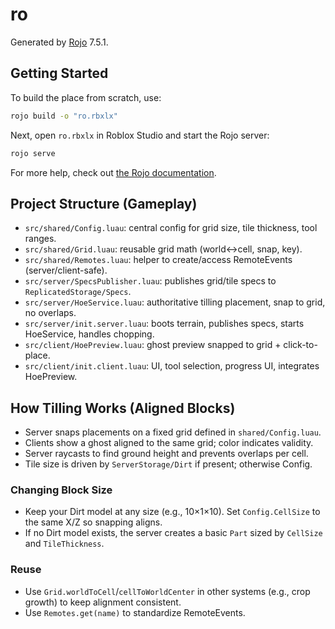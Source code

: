 # ro
Generated by [Rojo](https://github.com/rojo-rbx/rojo) 7.5.1.

## Getting Started
To build the place from scratch, use:

```bash
rojo build -o "ro.rbxlx"
```

Next, open `ro.rbxlx` in Roblox Studio and start the Rojo server:

```bash
rojo serve
```

For more help, check out [the Rojo documentation](https://rojo.space/docs).

## Project Structure (Gameplay)

- `src/shared/Config.luau`: central config for grid size, tile thickness, tool ranges.
- `src/shared/Grid.luau`: reusable grid math (world↔cell, snap, key).
- `src/shared/Remotes.luau`: helper to create/access RemoteEvents (server/client-safe).
- `src/server/SpecsPublisher.luau`: publishes grid/tile specs to `ReplicatedStorage/Specs`.
- `src/server/HoeService.luau`: authoritative tilling placement, snap to grid, no overlaps.
- `src/server/init.server.luau`: boots terrain, publishes specs, starts HoeService, handles chopping.
- `src/client/HoePreview.luau`: ghost preview snapped to grid + click-to-place.
- `src/client/init.client.luau`: UI, tool selection, progress UI, integrates HoePreview.

## How Tilling Works (Aligned Blocks)

- Server snaps placements on a fixed grid defined in `shared/Config.luau`.
- Clients show a ghost aligned to the same grid; color indicates validity.
- Server raycasts to find ground height and prevents overlaps per cell.
- Tile size is driven by `ServerStorage/Dirt` if present; otherwise Config.

### Changing Block Size

- Keep your Dirt model at any size (e.g., 10×1×10). Set `Config.CellSize` to the same X/Z so snapping aligns.
- If no Dirt model exists, the server creates a basic `Part` sized by `CellSize` and `TileThickness`.

### Reuse

- Use `Grid.worldToCell`/`cellToWorldCenter` in other systems (e.g., crop growth) to keep alignment consistent.
- Use `Remotes.get(name)` to standardize RemoteEvents.
